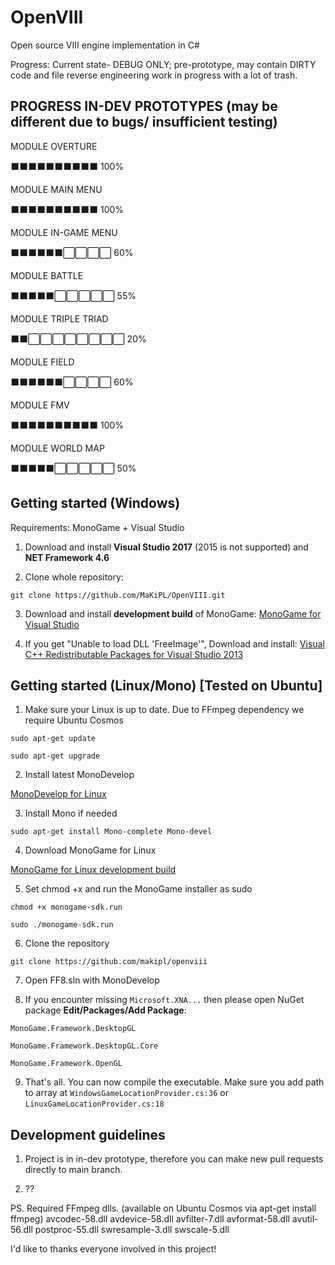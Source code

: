 # OpenVIII
Open source VIII engine implementation in C#


Progress:
Current state- DEBUG ONLY; pre-prototype, may contain DIRTY code and file reverse engineering work in progress with a lot of trash. 

## PROGRESS IN-DEV PROTOTYPES (may be different due to bugs/ insufficient testing)

MODULE OVERTURE

⬛⬛⬛⬛⬛⬛⬛⬛⬛⬛ 100%

MODULE MAIN MENU

⬛⬛⬛⬛⬛⬛⬛⬛⬛⬛ 100%

MODULE IN-GAME MENU

⬛⬛⬛⬛⬛⬛⬜⬜⬜⬜ 60%

MODULE BATTLE

⬛⬛⬛⬛⬛⬜⬜⬜⬜⬜ 55% 

MODULE TRIPLE TRIAD

⬛⬛⬜⬜⬜⬜⬜⬜⬜⬜ 20%   

MODULE FIELD

⬛⬛⬛⬛⬛⬛⬜⬜⬜⬜ 60% 

MODULE FMV

⬛⬛⬛⬛⬛⬛⬛⬛⬛⬛ 100% 

MODULE WORLD MAP

⬛⬛⬛⬛⬛⬜⬜⬜⬜⬜ 50%


## Getting started (Windows)

Requirements: MonoGame + Visual Studio

1. Download and install **Visual Studio 2017** (2015 is not supported) and **NET Framework 4.6**

2. Clone whole repository:

`git clone https://github.com/MaKiPL/OpenVIII.git`

3. Download and install **development build** of MonoGame:
[MonoGame for Visual Studio](http://teamcity.monogame.net/repository/download/MonoGame_PackagingWindows/latest.lastSuccessful/MonoGameSetup.exe?guest=1)

4. If you get "Unable to load DLL 'FreeImage'", Download and install:
[Visual C++ Redistributable Packages for Visual Studio 2013](https://www.microsoft.com/en-us/download/details.aspx?id=40784)

## Getting started (Linux/Mono) [Tested on Ubuntu]

1. Make sure your Linux is up to date. Due to FFmpeg dependency we require Ubuntu Cosmos

`sudo apt-get update`

`sudo apt-get upgrade`

2. Install latest MonoDevelop 

[MonoDevelop for Linux](https://www.monodevelop.com/download/#fndtn-download-lin)

3. Install Mono if needed

`sudo apt-get install Mono-complete Mono-devel`

4. Download MonoGame for Linux

[MonoGame for Linux development build](http://teamcity.monogame.net/repository/download/MonoGame_PackageMacAndLinux/latest.lastSuccessful/Linux/monogame-sdk.run?guest=1)

5. Set chmod +x and run the MonoGame installer as sudo

`chmod +x monogame-sdk.run`

`sudo ./monogame-sdk.run`

6. Clone the repository

`git clone https://github.com/makipl/openviii`

7. Open FF8.sln with MonoDevelop

8. If you encounter missing `Microsoft.XNA...` then please open NuGet package **Edit/Packages/Add Package**:

`MonoGame.Framework.DesktopGL`

`MonoGame.Framework.DesktopGL.Core`

`MonoGame.Framework.OpenGL`

9. That's all. You can now compile the executable. Make sure you add path to array at `WindowsGameLocationProvider.cs:36` or `LinuxGameLocationProvider.cs:18`

## Development guidelines

1. Project is in in-dev prototype, therefore you can make new pull requests directly to main branch. 

2. ??

PS. Required FFmpeg dlls. (available on Ubuntu Cosmos via apt-get install ffmpeg)
avcodec-58.dll
avdevice-58.dll
avfilter-7.dll
avformat-58.dll
avutil-56.dll
postproc-55.dll
swresample-3.dll
swscale-5.dll

I'd like to thanks everyone involved in this project!
